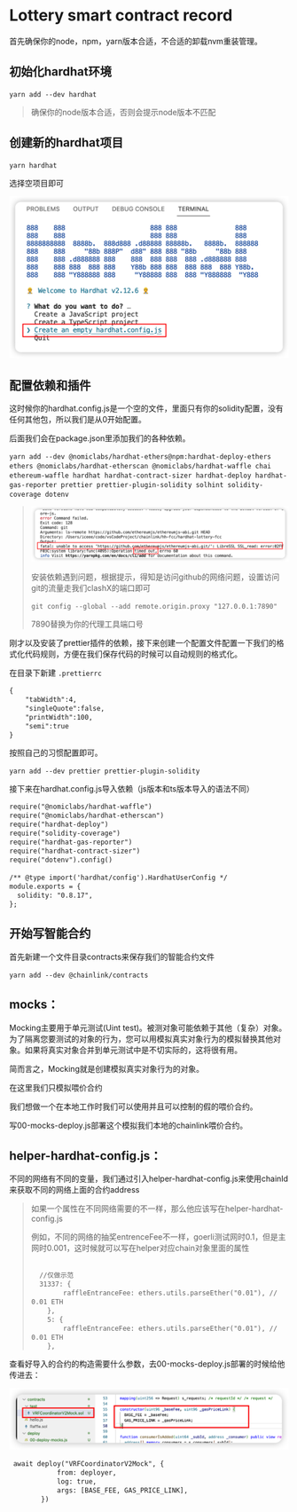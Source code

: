 # Lottery smart contract record



首先确保你的node，npm，yarn版本合适，不合适的卸载nvm重装管理。



## 初始化hardhat环境

`yarn add --dev hardhat`

> 确保你的node版本合适，否则会提示node版本不匹配



## 创建新的hardhat项目

`yarn hardhat`

选择空项目即可

![image-20230112141428645](./img/image-20230112141428645.png)

## 配置依赖和插件

这时候你的hardhat.config.js是一个空的文件，里面只有你的solidity配置，没有任何其他包，所以我们是从0开始配置。

后面我们会在package.json里添加我们的各种依赖。

`yarn add --dev @nomiclabs/hardhat-ethers@npm:hardhat-deploy-ethers ethers @nomiclabs/hardhat-etherscan @nomiclabs/hardhat-waffle chai ethereum-waffle hardhat hardhat-contract-sizer hardhat-deploy hardhat-gas-reporter prettier prettier-plugin-solidity solhint solidity-coverage dotenv`



> ![image-20230112143444205](./img/image-20230112143444205.png)
>
> 安装依赖遇到问题，根据提示，得知是访问github的网络问题，设置访问git的流量走我们clashX的端口即可
>
> `git config --global --add remote.origin.proxy "127.0.0.1:7890"`
>
> 7890替换为你的代理工具端口号





刚才以及安装了prettier插件的依赖，接下来创建一个配置文件配置一下我们的格式化代码规则，方便在我们保存代码的时候可以自动规则的格式化。

在目录下新建 `.prettierrc`

```
{
    "tabWidth":4,
    "singleQuote":false,
    "printWidth":100,
    "semi":true
}
```

按照自己的习惯配置即可。

`yarn add --dev prettier prettier-plugin-solidity`





接下来在hardhat.config.js导入依赖（js版本和ts版本导入的语法不同）

```
require("@nomiclabs/hardhat-waffle")
require("@nomiclabs/hardhat-etherscan")
require("hardhat-deploy")
require("solidity-coverage")
require("hardhat-gas-reporter")
require("hardhat-contract-sizer")
require("dotenv").config()

/** @type import('hardhat/config').HardhatUserConfig */
module.exports = {
  solidity: "0.8.17",
};
```



## 开始写智能合约

首先新建一个文件目录contracts来保存我们的智能合约文件







`yarn add --dev @chainlink/contracts`





## mocks：

Mocking主要用于单元测试(Uint test)。被测对象可能依赖于其他（复杂）对象。为了隔离您要测试的对象的行为，您可以用模拟真实对象行为的模拟替换其他对象。如果将真实对象合并到单元测试中是不切实际的，这将很有用。

简而言之，Mocking就是创建模拟真实对象行为的对象。

在这里我们只模拟喂价合约

我们想做一个在本地工作时我们可以使用并且可以控制的假的喂价合约。

写00-mocks-deploy.js部署这个模拟我们本地的chainlink喂价合约。





## helper-hardhat-config.js：

不同的网络有不同的变量，我们通过引入helper-hardhat-config.js来使用chainId来获取不同的网络上面的合约address

> 如果一个属性在不同网络需要的不一样，那么他应该写在helper-hardhat-config.js
>
> 例如，不同的网络的抽奖entrenceFee不一样，goerli测试网时0.1，但是主网时0.001，这时候就可以写在helper对应chain对象里面的属性
>
> ```
>   
>   //仅做示范
>   31337: {      
>         raffleEntranceFee: ethers.utils.parseEther("0.01"), // 0.01 ETH   
>     },
>     5: {
>         raffleEntranceFee: ethers.utils.parseEther("0.01"), // 0.01 ETH     
>     },
> ```
>
> 







查看好导入的合约的构造需要什么参数，去00-mocks-deploy.js部署的时候给他传进去：

![image-20230125203759575](./img/image-20230125203759575.png)

```
 await deploy("VRFCoordinatorV2Mock", {
            from: deployer,
            log: true,
            args: [BASE_FEE, GAS_PRICE_LINK],
        })
```

